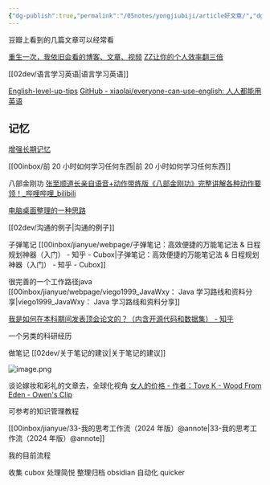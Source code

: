 ```yaml
---
{"dg-publish":true,"permalink":"/05notes/yongjiubiji/article好文章/","dgPassFrontmatter":true,"noteIcon":""}
---
```



豆瓣上看到的几篇文章可以经常看

[重生一次，我依旧会看的博客、文章、视频](https://www.douban.com/note/272082224/?_i=9097560DY4zCIV)
[ZZ让你的个人效率翻三倍](https://www.douban.com/group/topic/15800058/?_i=9098128DY4zCIV,4883371DY4zCIV)





[[02dev/语言学习英语\|语言学习英语]]

[English-level-up-tips](https://byoungd.github.io/English-level-up-tips/#/part-1/4-reading)
[GitHub - xiaolai/everyone-can-use-english: 人人都能用英语](https://github.com/xiaolai/everyone-can-use-english)


## 记忆

[增强长期记忆](https://readit.vip/a/npBn7)


[[00inbox/前 20 小时如何学习任何东西\|前 20 小时如何学习任何东西]]




八部金刚功
[张至顺道长亲自语音+动作带练版《八部金刚功》完整讲解各种动作要领！\_哔哩哔哩\_bilibili](https://www.bilibili.com/video/BV1EW4y127nz)




[电脑桌面整理的一种思路](https://mp.weixin.qq.com/s/isc98jYtNRKnpN-Uox-FiA)

[[02dev/沟通的例子\|沟通的例子]]

子弹笔记
[[00inbox/jianyue/webpage/子弹笔记：高效便捷的万能笔记法 & 日程规划神器（入门） - 知乎 - Cubox\|子弹笔记：高效便捷的万能笔记法 & 日程规划神器（入门） - 知乎 - Cubox]]


很完善的一个工作路径java
[[00inbox/jianyue/webpage/viego1999_JavaWxy： Java 学习路线和资料分享\|viego1999_JavaWxy： Java 学习路线和资料分享]]


[我是如何在本科期间发表顶会论文的？（内含开源代码和数据集） - 知乎](https://zhuanlan.zhihu.com/p/543325359)

一个另类的科研经历


做笔记
[[02dev/关于笔记的建议\|关于笔记的建议]]

![image.png](https://cdn.jsdelivr.net/gh/everrwsr/blogimage@master/202401241655870.png)


谈论嫁妆和彩礼的文章去，全球化视角
[女人的价格 - 作者：Tove K - Wood From Eden - Owen's Clip](https://clip.owenyoung.com/2023/07/29/the-price-of-a-woman/)


可参考的知识管理教程

[[00inbox/jianyue/33-我的思考工作流（2024 年版）@annote\|33-我的思考工作流（2024 年版）@annote]]


我的目前流程

收集 cubox 
处理简悦
整理归档 obsidian
自动化 quicker
